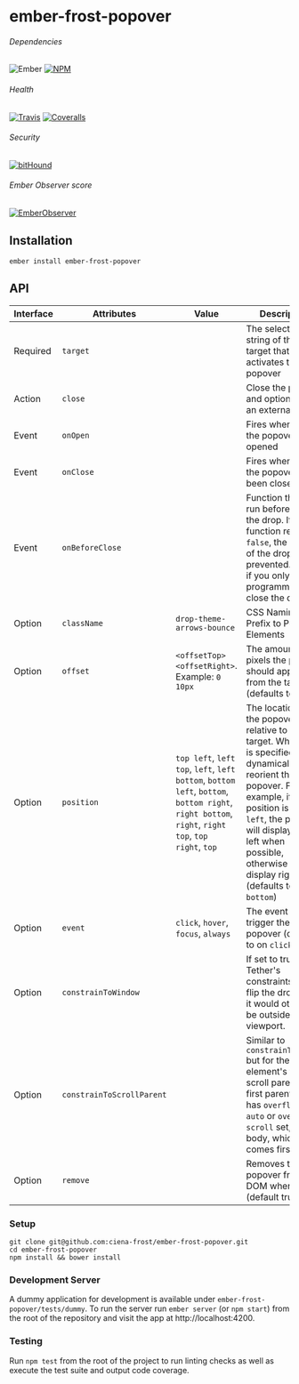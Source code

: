 [ci-img]: https://img.shields.io/travis/ciena-frost/ember-frost-popover.svg "Travis CI Build Status"
[ci-url]: https://travis-ci.org/ciena-frost/ember-frost-popover

[cov-img]: https://img.shields.io/coveralls/ciena-frost/ember-frost-popover.svg "Coveralls Code Coverage"
[cov-url]: https://coveralls.io/github/ciena-frost/ember-frost-popover

[npm-img]: https://img.shields.io/npm/v/ember-frost-popover.svg "NPM Version"
[npm-url]: https://www.npmjs.com/package/ember-frost-popover

[ember-observer-badge]: http://emberobserver.com/badges/ember-frost-popover.svg "Ember Observer score"
[ember-observer-badge-url]: http://emberobserver.com/addons/ember-frost-popover

[ember-img]: https://img.shields.io/badge/ember-2.3+-orange.svg "Ember 2.3+"

[bithound-img]: https://www.bithound.io/github/ciena-frost/ember-frost-popover/badges/score.svg "bitHound"
[bithound-url]: https://www.bithound.io/github/ciena-frost/ember-frost-popover


# ember-frost-popover

###### Dependencies

![Ember][ember-img]
[![NPM][npm-img]][npm-url]

###### Health

[![Travis][ci-img]][ci-url]
[![Coveralls][cov-img]][cov-url]

###### Security

[![bitHound][bithound-img]][bithound-url]

###### Ember Observer score
[![EmberObserver][ember-observer-badge]][ember-observer-badge-url]


## Installation
```
ember install ember-frost-popover
```

## API

| Interface | Attributes | Value | Description |
| ----------| ---------- | ----- | ----------- |
| Required | `target` |  | The selector string of the target that activates the popover |
| Action | `close` | | Close the popover and optionally fire an external action|
| Event | `onOpen`| | Fires whenever the popover is opened|
| Event | `onClose` | | Fires whenever the popover has been closed
| Event | `onBeforeClose` | | Function that is run before closing the drop. If the function returns `false`, the closing of the drop will be prevented. Useful if you only want to programmatically close the drop. |
| Option | `className` | `drop-theme-arrows-bounce` | CSS Naming Prefix to Popover Elements|
| Option | `offset` | `<offsetTop>  <offsetRight>`. Example:  `0 10px` | The amount in pixels the popover should appear from the target (defaults to `0 0`) |
| Option | `position` | `top left`, `left top`, `left`, `left bottom`, `bottom left`, `bottom`, `bottom right`, `right bottom`, `right`, `right top`, `top right`, `top` | The location of the popover relative to the target. When `auto` is specified, it will dynamically reorient the popover. For example, if position is `auto left`, the popover will display to the left when possible, otherwise it will display right. (defaults to `bottom`) |
| Option | `event` | `click`, `hover`, `focus`, `always`| The event that will trigger the popover (defaults to on `click`)
| Option | `constrainToWindow`| | If set to true, uses Tether's constraints list to flip the drop when it would otherwise be outside the viewport. |
| Option | `constrainToScrollParent`| | Similar to `constrainToWindow` but for the target element's first scroll parent: the first parent that has `overflow: auto` or `overflow: scroll` set, or the body, whichever comes first.|
| Option | `remove` | | Removes the popover from the DOM when closed (default true)|

### Setup
```
git clone git@github.com:ciena-frost/ember-frost-popover.git
cd ember-frost-popover
npm install && bower install
```

### Development Server
A dummy application for development is available under `ember-frost-popover/tests/dummy`.
To run the server run `ember server` (or `npm start`) from the root of the repository and
visit the app at http://localhost:4200.

### Testing
Run `npm test` from the root of the project to run linting checks as well as execute the test suite
and output code coverage.
